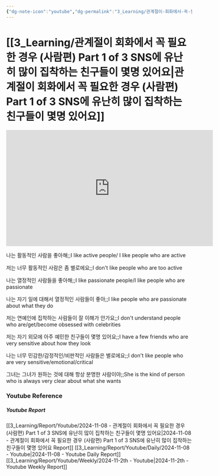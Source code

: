 ```yaml
---
{"dg-note-icon":"youtube","dg-permalink":"3_Learning/관계절이-회화에서-꼭-필요한-경우-(사람편)-Part-1-of-3-SNS에-유난히-많이-집착하는-친구들이-몇명-있어요","created-date":"2024-11-08 10:32:00 am","date":"2024-11-08","type":"youtube","tags":["youtube","english","flashcards"],"aliases":null,"youtuber":"빨모쌤","channelName":"라이브 아카데미","link":"https://www.youtube.com/watch?v=m5Wc87i4S_Y","img":"https://img.youtube.com/vi/m5Wc87i4S_Y/0.jpg","dg-publish":true,"permalink":"/3_Learning/관계절이-회화에서-꼭-필요한-경우-(사람편)-Part-1-of-3-SNS에-유난히-많이-집착하는-친구들이-몇명-있어요/","dgPassFrontmatter":true,"noteIcon":"youtube"}
---
```


# [[3_Learning/관계절이 회화에서 꼭 필요한 경우 (사람편) Part 1 of 3 SNS에 유난히 많이 집착하는 친구들이 몇명 있어요\|관계절이 회화에서 꼭 필요한 경우 (사람편) Part 1 of 3 SNS에 유난히 많이 집착하는 친구들이 몇명 있어요]]


<div class="container-root"><span></span></div><div><div class="container-root"><iframe width="560" height="315" src="https://www.youtube.com/embed/m5Wc87i4S_Y" title="YouTube video player" frameborder="0" allow="accelerometer; autoplay; clipboard-write; encrypted-media; gyroscope; picture-in-picture; web-share" allowfullscreen=""></iframe></div></div>

나는 활동적인 사람을 좋아해;;I like active people/ I like people who are active
<!--SR:!2024-12-05,15,290-->
저는 너무 활동적인 사람은 좀 별로에요;;I don't like people who are too active
<!--SR:!2025-02-19,66,317-->
나는 열정적인 사람들을 좋아해;;I like passionate people/I like people who are passionate
<!--SR:!2025-01-27,43,290-->
나는 자기 일에 대해서 열정적인 사람들이 좋아;;I like people who are passionate about what they do
<!--SR:!2025-02-17,65,310-->
저는 연예인에 집착하는 사람들이 잘 이해가 안가요;;I don't understand people who are/get/become obsessed with celebrities
<!--SR:!2025-01-10,26,270-->
저는 자기 외모에 아주 예민한 친구들이 몇명 있어요;;I have a few friends who are very sensitive about how they look
<!--SR:!2025-02-13,60,310-->
나는 너무 민감한/감정적인/비판적인 사람들은 별로에요;;I don't like people who are very sensitive/emotional/critical
<!--SR:!2025-02-07,58,310-->
그녀는 그녀가 원하는 것에 대해 항상 분명한 사람이야;;She is the kind of person who is always very clear about what she wants
<!--SR:!2025-01-26,43,290-->















### Youtube Reference
##### Youtube Report
[[3_Learning/Report/Youtube/2024-11-08 - 관계절이 회화에서 꼭 필요한 경우 (사람편) Part 1 of 3 SNS에 유난히 많이 집착하는 친구들이 몇명 있어요\|2024-11-08 - 관계절이 회화에서 꼭 필요한 경우 (사람편) Part 1 of 3 SNS에 유난히 많이 집착하는 친구들이 몇명 있어요 Report]]
[[3_Learning/Report/Youtube/Daily/2024-11-08 - Youtube\|2024-11-08 - Youtube Daily Report]]
[[3_Learning/Report/Youtube/Weekly/2024-11-2th - Youtube\|2024-11-2th - Youtube Weekly Report]]

